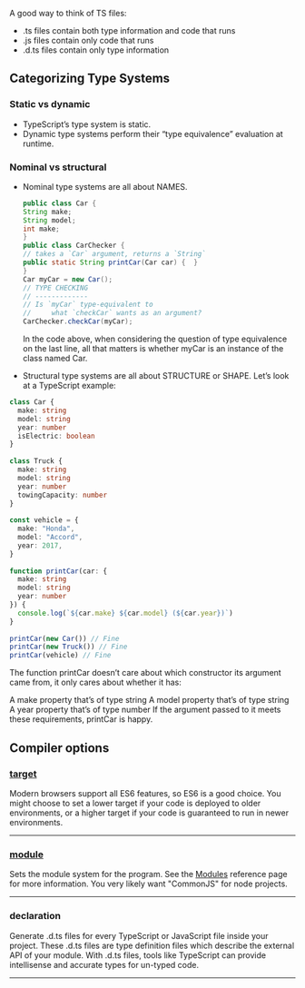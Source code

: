 A good way to think of TS files:

* .ts files contain both type information and code that runs
* .js files contain only code that runs
* .d.ts files contain only type information

## Categorizing Type Systems
### Static vs dynamic
* TypeScript’s type system is static.
* Dynamic type systems perform their “type equivalence” evaluation at runtime.
### Nominal vs structural
* Nominal type systems are all about NAMES.
    ```Java
    public class Car {
    String make;
    String model;
    int make;
    }
    public class CarChecker {
    // takes a `Car` argument, returns a `String`
    public static String printCar(Car car) {  }
    }
    Car myCar = new Car();
    // TYPE CHECKING
    // -------------
    // Is `myCar` type-equivalent to
    //     what `checkCar` wants as an argument?
    CarChecker.checkCar(myCar);
    ```
    In the code above, when considering the question of type equivalence on the last line, all that matters is whether myCar is an instance of the class named Car.

* Structural type systems are all about STRUCTURE or SHAPE. Let’s look at a TypeScript example:
```ts
class Car {
  make: string
  model: string
  year: number
  isElectric: boolean
}
 
class Truck {
  make: string
  model: string
  year: number
  towingCapacity: number
}
 
const vehicle = {
  make: "Honda",
  model: "Accord",
  year: 2017,
}
 
function printCar(car: {
  make: string
  model: string
  year: number
}) {
  console.log(`${car.make} ${car.model} (${car.year})`)
}
 
printCar(new Car()) // Fine
printCar(new Truck()) // Fine
printCar(vehicle) // Fine
```
The function printCar doesn’t care about which constructor its argument came from, it only cares about whether it has:

A make property that’s of type string
A model property that’s of type string
A year property that’s of type number
If the argument passed to it meets these requirements, printCar is happy.


## Compiler options
### [target](https://www.typescriptlang.org/tsconfig#target)
Modern browsers support all ES6 features, so ES6 is a good choice. You might choose to set a lower target if your code is deployed to older environments, or a higher target if your code is guaranteed to run in newer environments.

---
### [module](https://www.typescriptlang.org/tsconfig#module)

Sets the module system for the program. See the [Modules](https://www.typescriptlang.org/docs/handbook/modules.html) reference page for more information. You very likely want "CommonJS" for node projects.

---

### declaration
Generate .d.ts files for every TypeScript or JavaScript file inside your project. These .d.ts files are type definition files which describe the external API of your module. With .d.ts files, tools like TypeScript can provide intellisense and accurate types for un-typed code.

---